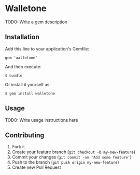 # Walletone

TODO: Write a gem description

## Installation

Add this line to your application's Gemfile:

    gem 'walletone'

And then execute:

    $ bundle

Or install it yourself as:

    $ gem install walletone

## Usage

TODO: Write usage instructions here

## Contributing

1. Fork it
2. Create your feature branch (`git checkout -b my-new-feature`)
3. Commit your changes (`git commit -am 'Add some feature'`)
4. Push to the branch (`git push origin my-new-feature`)
5. Create new Pull Request
